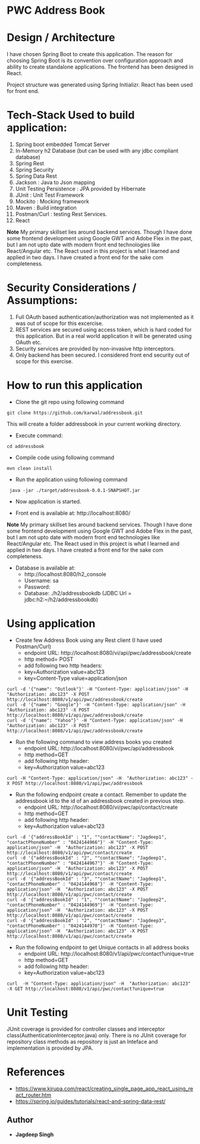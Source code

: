 # PWC Address Book

# Design / Architecture
I have chosen Spring Boot to create this application. The reason for choosing Spring Boot is its convention over configuration approach and ability to create standalone applications. The frontend has been designed in React.

Project structure was generated using Spring Initializr. React has been used for front end.

# Tech-Stack Used to build application:

1. Spring boot embedded Tomcat Server
2. In-Memory h2 Database (but can be used with any jdbc compliant database)
3. Spring Rest
4. Spring Security
5. Spring Data Rest
6. Jackson : Java to Json mapping 
7. Unit Testing Persistence : JPA provided by Hibernate 
8. JUnit : Unit Test Framework 
9. Mockito : Mocking framework 
10. Maven : Build integration
11. Postman/Curl : testing Rest Services.
12. React

**Note** My primary skillset lies around backend services. Though I have done some frontend development using Google GWT and Adobe Flex in the past, but I am not upto date with modern front end technologies like React/Angular etc. The React used in this project is what I learned and applied in two days. I have created a front end for the sake com completeness.

# Security Considerations / Assumptions:
1. Full OAuth based authentication/authorization was not implemented as it was out of scope for this excercise.	
2. REST services are secured using access token, which is hard coded for this application. But in a real world application it will be generated using OAuth etc.
3. Security services are provided by non-invasive http interceptors.
4. Only backend has been secured. I considered front end security out of scope for this exercise.

# How to run this application
* Clone the git repo using following command

```git clone https://github.com/karwal/addressbook.git```

This will create a folder addressbook in your current working directory.
* Execute command:

``` cd addressbook ```
* Compile code using following command

``` mvn clean install ```
* Run the application using following command

``` java -jar ./target/addressbook-0.0.1-SNAPSHOT.jar```
* Now application is started.

* Front end is available at: http://localhost:8080/

**Note** My primary skillset lies around backend services. Though I have done some frontend development using Google GWT and Adobe Flex in the past, but I am not upto date with modern front end technologies like React/Angular etc. The React used in this project is what I learned and applied in two days. I have created a front end for the sake com completeness.

- Database is available at:
	- http://localhost:8080/h2_console
	- Username: sa
	- Password: <empty>
	- Database: ./h2/addressbookdb (JDBC Url = jdbc:h2:~/h2/addressbookdb)


# Using application
* Create few Address Book using any Rest client (I have used Postman/Curl)
	* endpoint URL: http://localhost:8080/vi/api/pwc/addressbook/create
	* http method= POST
	* add following two http headers:
	* key=Authorization value=abc123
	* key=Content-Type  value=application/json


```
curl -d '{"name": "Outlook"}' -H "Content-Type: application/json" -H  "Authorization: abc123" -X POST http://localhost:8080/v1/api/pwc/addressbook/create
curl -d '{"name": "Google"}' -H "Content-Type: application/json" -H  "Authorization: abc123" -X POST http://localhost:8080/v1/api/pwc/addressbook/create
curl -d '{"name": "Yahoo"}' -H "Content-Type: application/json" -H  "Authorization: abc123" -X POST http://localhost:8080/v1/api/pwc/addressbook/create
```

* Run the following command to view address books you created
	* endpoint URL: http://localhost:8080/vi/pwc/api/addressbook
	* http method=GET
	* add following http header:
 	* key=Authorization value=abc123

```
curl -H "Content-Type: application/json" -H  "Authorization: abc123" -X POST http://localhost:8080/v1/api/pwc/addressbook
```

* Run the following endpoint create a contact. Remember to update the addressbook id to the id of an addressbook created in previous step.
	* endpoint URL: http://localhost:8080/vi/pwc/api/contact/create
	* http method=GET
	* add following http header:
 	* key=Authorization value=abc123

```
curl -d '{"addressBookId" : "1", ""contactName": "Jagdeep1", "contactPhoneNumber" : "0424144966"}' -H "Content-Type: application/json" -H  "Authorization: abc123" -X POST http://localhost:8080/v1/api/pwc/contact/create
curl -d '{"addressBookId" : "2", ""contactName": "Jagdeep1", "contactPhoneNumber" : "0424144967"}' -H "Content-Type: application/json" -H  "Authorization: abc123" -X POST http://localhost:8080/v1/api/pwc/contact/create
curl -d '{"addressBookId" : "3", ""contactName": "Jagdeep1", "contactPhoneNumber" : "0424144968"}' -H "Content-Type: application/json" -H  "Authorization: abc123" -X POST http://localhost:8080/v1/api/pwc/contact/create
curl -d '{"addressBookId" : "1", ""contactName": "Jagdeep2", "contactPhoneNumber" : "0424144969"}' -H "Content-Type: application/json" -H  "Authorization: abc123" -X POST http://localhost:8080/v1/api/pwc/contact/create
curl -d '{"addressBookId" : "2", ""contactName": "Jagdeep3", "contactPhoneNumber" : "0424144970"}' -H "Content-Type: application/json" -H  "Authorization: abc123" -X POST http://localhost:8080/v1/api/pwc/contact/create
```

* Run the following endpoint to get Unique contacts in all address books
	* endpoint URL: http://localhost:8080/v1/api/pwc/contact?unique=true
	* http method=GET
	* add following http header:
 	* key=Authorization value=abc123
	
```
curl  -H "Content-Type: application/json" -H  "Authorization: abc123"   -X GET http://localhost:8080/v1/api/pwc/contact?unique=true
```

# Unit Testing
JUnit coverage is provided for controller classes and interceptor class(AuthenticationInterceptor.java) only. 
There is no JUnit coverage for repository class methods as repository is just an Inteface and implementation is provided by JPA.

# References
* https://www.kirupa.com/react/creating_single_page_app_react_using_react_router.htm
* https://spring.io/guides/tutorials/react-and-spring-data-rest/


## Author
* **Jagdeep Singh**
